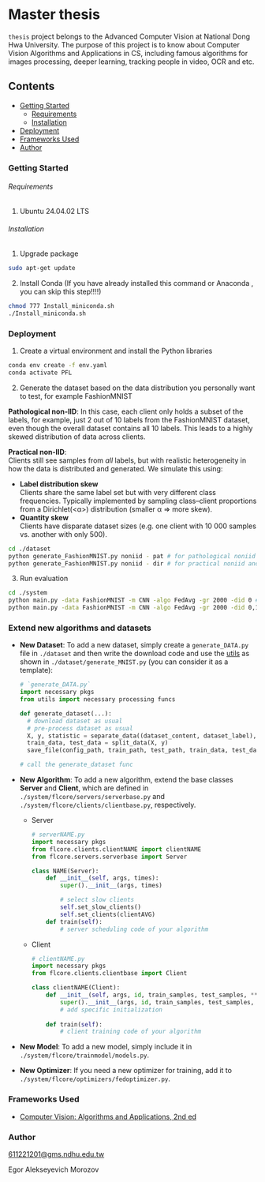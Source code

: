 # Master thesis

`thesis` project belongs to the Advanced Computer Vision at National Dong Hwa University. The purpose of this project is to know about Computer Vision Algorithms and Applications in CS, including famous algorithms for images processing, deeper learning, tracking people in video, OCR and etc.

## Contents

- [Getting Started](#Getting-Started)
  - [Requirements](#Requirements)
  - [Installation](#Installation)
- [Deployment](#Deployment)
- [Frameworks Used](#Frameworks-Used)
- [Author](#Author)

### Getting Started

###### Requirements

1. Ubuntu 24.04.02 LTS

###### Installation

1. Upgrade package

```sh
sudo apt-get update
```

2. Install Conda (If you have already installed this command or Anaconda , you can skip this step!!!!)

```sh
chmod 777 Install_miniconda.sh
./Install_miniconda.sh
```

### Deployment

1. Create a virtual environment and install the Python libraries

```sh
conda env create -f env.yaml
conda activate PFL
```

2. Generate the dataset based on the data distribution you personally want to test, for example FashionMNIST

**Pathological non-IID**: In this case, each client only holds a subset of the labels, for example, just 2 out of 10 labels from the FashionMNIST dataset, even though the overall dataset contains all 10 labels. This leads to a highly skewed distribution of data across clients.

**Practical non-IID**:  
Clients still see samples from _all_ labels, but with realistic heterogeneity in how the data is distributed and generated. We simulate this using:
   - **Label distribution skew**  
     Clients share the same label set but with very different class frequencies. Typically implemented by sampling class–client proportions from a Dirichlet(\<α\>) distribution (smaller α ⇒ more skew).
   - **Quantity skew**  
     Clients have disparate dataset sizes (e.g. one client with 10 000 samples vs. another with only 500).

```sh
cd ./dataset
python generate_FashionMNIST.py noniid - pat # for pathological noniid and unbalanced scenario
python generate_FashionMNIST.py noniid - dir # for practical noniid and unbalanced scenario
```

3. Run evaluation

```sh
cd ./system
python main.py -data FashionMNIST -m CNN -algo FedAvg -gr 2000 -did 0 # using the FashionMNIST dataset, the FedAvg algorithm, and the 4-layer CNN model
python main.py -data FashionMNIST -m CNN -algo FedAvg -gr 2000 -did 0,1,2,3 # running on multiple GPUs
```

### Extend new algorithms and datasets

- **New Dataset**: To add a new dataset, simply create a `generate_DATA.py` file in `./dataset` and then write the download code and use the [utils](https://github.com/TsingZ0/PFLlib/tree/master/dataset/utils) as shown in `./dataset/generate_MNIST.py` (you can consider it as a template):
  ```python
  # `generate_DATA.py`
  import necessary pkgs
  from utils import necessary processing funcs

  def generate_dataset(...):
    # download dataset as usual
    # pre-process dataset as usual
    X, y, statistic = separate_data((dataset_content, dataset_label), ...)
    train_data, test_data = split_data(X, y)
    save_file(config_path, train_path, test_path, train_data, test_data, statistic, ...)

  # call the generate_dataset func
  ```
  
- **New Algorithm**: To add a new algorithm, extend the base classes **Server** and **Client**, which are defined in `./system/flcore/servers/serverbase.py` and `./system/flcore/clients/clientbase.py`, respectively.
  - Server
    ```python
    # serverNAME.py
    import necessary pkgs
    from flcore.clients.clientNAME import clientNAME
    from flcore.servers.serverbase import Server

    class NAME(Server):
        def __init__(self, args, times):
            super().__init__(args, times)

            # select slow clients
            self.set_slow_clients()
            self.set_clients(clientAVG)
        def train(self):
            # server scheduling code of your algorithm
    ```
  - Client
    ```python
    # clientNAME.py
    import necessary pkgs
    from flcore.clients.clientbase import Client

    class clientNAME(Client):
        def __init__(self, args, id, train_samples, test_samples, **kwargs):
            super().__init__(args, id, train_samples, test_samples, **kwargs)
            # add specific initialization
        
        def train(self):
            # client training code of your algorithm
    ```
  
- **New Model**: To add a new model, simply include it in `./system/flcore/trainmodel/models.py`.
  
- **New Optimizer**: If you need a new optimizer for training, add it to `./system/flcore/optimizers/fedoptimizer.py`.

### Frameworks Used

- [Computer Vision: Algorithms and Applications, 2nd ed](https://szeliski.org/Book/)


### Author

611221201@gms.ndhu.edu.tw

Egor Alekseyevich Morozov